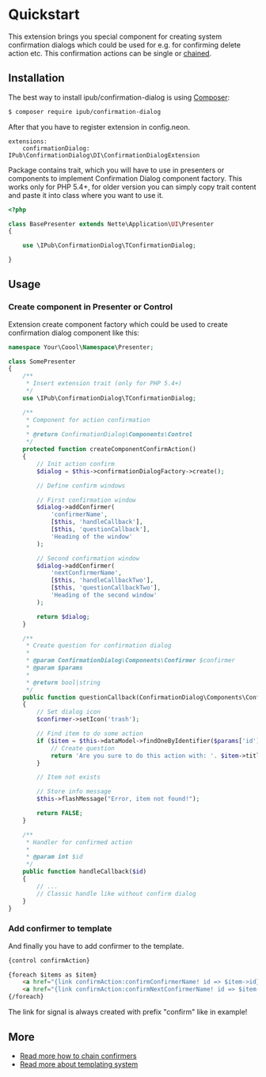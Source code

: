 # Quickstart

This extension brings you special component for creating system confirmation dialogs which could be used for e.g. for confirming delete action etc. This confirmation actions can be single or [chained](https://github.com/iPublikuj/confirmation-dialog/blob/master/docs/en/chaining.md).

## Installation

The best way to install ipub/confirmation-dialog is using [Composer](http://getcomposer.org/):

```sh
$ composer require ipub/confirmation-dialog
```

After that you have to register extension in config.neon.

```neon
extensions:
    confirmationDialog: IPub\ConfirmationDialog\DI\ConfirmationDialogExtension
```

Package contains trait, which you will have to use in presenters or components to implement Confirmation Dialog component factory. This works only for PHP 5.4+, for older version you can simply copy trait content and paste it into class where you want to use it.

```php
<?php

class BasePresenter extends Nette\Application\UI\Presenter
{

    use \IPub\ConfirmationDialog\TConfirmationDialog;

}
```

## Usage

### Create component in Presenter or Control

Extension create component factory which could be used to create confirmation dialog component like this:

```php
namespace Your\Coool\Namespace\Presenter;

class SomePresenter
{
    /**
     * Insert extension trait (only for PHP 5.4+)
     */
    use \IPub\ConfirmationDialog\TConfirmationDialog;

    /**
     * Component for action confirmation
     *
     * @return ConfirmationDialog\Components\Control
     */
    protected function createComponentConfirmAction()
    {
        // Init action confirm
        $dialog = $this->confirmationDialogFactory->create();

        // Define confirm windows

        // First confirmation window
        $dialog->addConfirmer(
            'confirmerName',
            [$this, 'handleCallback'],
            [$this, 'questionCallback'],
            'Heading of the window'
        );

        // Second confirmation window
        $dialog->addConfirmer(
            'nextConfirmerName',
            [$this, 'handleCallbackTwo'],
            [$this, 'questionCallbackTwo'],
            'Heading of the second window'
        );

        return $dialog;
    }

    /**
     * Create question for confirmation dialog
     *
     * @param ConfirmationDialog\Components\Confirmer $confirmer
     * @param $params
     *
     * @return bool|string
     */
    public function questionCallback(ConfirmationDialog\Components\Confirmer $confirmer, $params)
    {
        // Set dialog icon
        $confirmer->setIcon('trash');

        // Find item to do some action
        if ($item = $this->dataModel->findOneByIdentifier($params['id'])) {
            // Create question
            return 'Are you sure to do this action with: '. $item->title;
        }

        // Item not exists

        // Store info message
        $this->flashMessage("Error, item not found!");

        return FALSE;
    }

    /**
     * Handler for confirmed action
     *
     * @param int $id
     */
    public function handleCallback($id)
    {
        // ...
        // Classic handle like without confirm dialog
    }
}
```

### Add confirmer to template

And finally you have to add confirmer to the template.

```html
{control confirmAction}

{foreach $items as $item}
    <a href="{link confirmAction:confirmConfirmerName! id => $item->id}">Do something with item {$item->title}</a>
    <a href="{link confirmAction:confirmNextConfirmerName! id => $item->id}">Do something else with item {$item->title}</a>
{/foreach}
```

The link for signal is always created with prefix "confirm" like in example!

## More

- [Read more how to chain confirmers](https://github.com/iPublikuj/confirmation-dialog/blob/master/docs/en/chaining.md)
- [Read more about templating system](https://github.com/iPublikuj/confirmation-dialog/blob/master/docs/en/templating.md)
